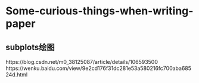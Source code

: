 # Some-curious-things-when-writing-paper
## subplots绘图
<link>https://blog.csdn.net/m0_38125087/article/details/106593500</link>
https://wenku.baidu.com/view/9e2cd176f31dc281e53a580216fc700aba68524d.html
